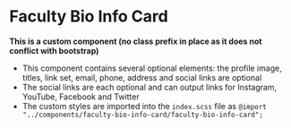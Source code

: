 # Faculty Bio Info Card

**This is a custom component (no class prefix in place as it does not conflict with bootstrap)**

- This component contains several optional elements: the profile image, titles, link set, email, phone, address and social links are optional
- The social links are each optional and can output links for Instagram, YouTube, Facebook and Twitter
- The custom styles are imported into the `index.scss` file as `@import "../components/faculty-bio-info-card/faculty-bio-info-card";`
